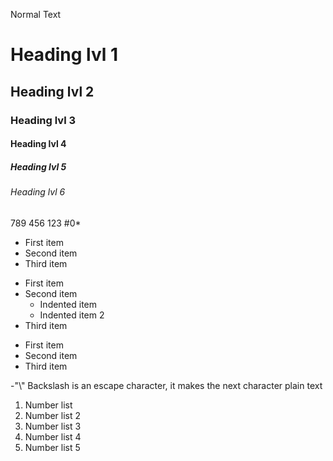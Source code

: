 Normal Text
# Heading lvl 1
## Heading lvl 2
### Heading lvl 3
#### Heading lvl 4
##### Heading lvl 5
###### Heading lvl 6

789
456
123
#0*

- First item
- Second item
- Third item

* First item
* Second item
	* Indented item
	* Indented item 2
* Third item

+ First item
+ Second item
+ Third item

\-"\\" Backslash is an escape character, it makes the next character plain text

1. Number list
8. Number list 2
42. Number list 3
69. Number list 4
51. Number list 5